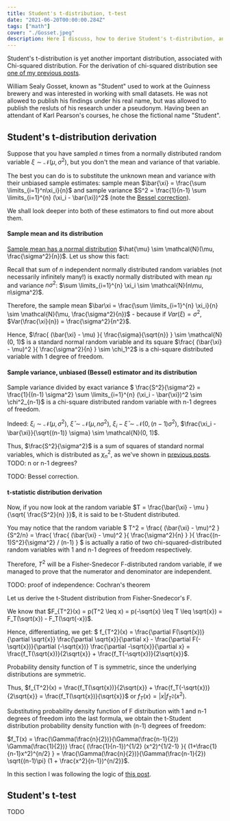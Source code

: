 ```yaml
---
title: Student's t-distribution, t-test
date: "2021-06-20T00:00:00.284Z"
tags: ["math"]
cover: "./Gosset.jpeg"
description: Here I discuss, how to derive Student's t-distribution, an important statistical distribution, used as a basis for t-test.
---
```


Student's t-distribution is yet another important distribution, associated with Chi-squared distribution. For the 
derivation of chi-squared distribution see [one of my previous posts](/2021-06-09-1).

William Sealy Gosset, known as "Student" used to work at the Guinness brewery and was interested in working with small
datasets. He was not allowed to publish his findings under his real name, but was allowed to publish the resluts of his 
research under a pseudonym. Having been an attendant of Karl Pearson's courses, he chose the fictional name "Student".

Student's t-distribution derivation
-----------------------------------

Suppose that you have sampled $n$ times from a normally distributed random variable $\xi \sim \mathcal{N}(\mu, \sigma^2)$, but you don't the mean and variance of that variable. 

The best you can do is to substitute the unknown mean and variance with their unbiased sample estimates: sample mean $\bar{\xi} = \frac{\sum \limits_{i=1}^n\xi_i}{n}$ and 
sample variance $S^2 = \frac{1}{n-1} \sum \limits_{i=1}^{n} (\xi_i - \bar{\xi})^2$ (note the [Bessel correction](https://en.wikipedia.org/wiki/Bessel%27s_correction)).

We shall look deeper into both of these estimators to find out more about them.

#### Sample mean and its distribution

[Sample mean has a normal distribution](https://en.wikipedia.org/wiki/Normal_distribution#Sample_mean) $\hat{\mu} \sim \mathcal{N}(\mu, \frac{\sigma^2}{n})$. Let us show this fact:

Recall that sum of $n$ independent normally distributed random variables (not necessarily infinitely many!) is exactly normally distributed with mean $n\mu$ and variance $n\sigma^2$: $\sum \limits_{i=1}^{n} \xi_i \sim \mathcal{N}(n\mu, n\sigma^2)$.

Therefore, the sample mean $\bar\xi = \frac{\sum \limits_{i=1}^{n} \xi_i}{n} \sim \mathcal{N}(\mu, \frac{\sigma^2}{n})$ - because if $Var(\xi) = \sigma^2$, $Var(\frac{\xi}{n}) = \frac{\sigma^2}{n^2}$.

Hence, $\frac{ (\bar{\xi} - \mu) }{ \frac{\sigma}{\sqrt{n}} } \sim \mathcal{N}(0, 1)$ is a standard normal random variable and its square $\frac{ (\bar{\xi} - \mu)^2 }{ \frac{\sigma^2}{n} } \sim \chi_1^2$ is a chi-square distributed variable with 1 degree of freedom.

#### Sample variance, unbiased (Bessel) estimator and its distribution

Sample variance divided by exact variance $ \frac{S^2}{\sigma^2} = \frac{1}{(n-1) \sigma^2} \sum \limits_{i=1}^{n} (\xi_i - \bar{\xi})^2 \sim \chi^2_{n-1}$ is a chi-square distributed random variable with n-1 degrees of freedom.

Indeed: $\xi_i \sim \mathcal{N}(\mu, \sigma^2)$, $\bar{\xi} \sim \mathcal{N}(\mu, n\sigma^2)$, $\xi_i - \bar{\xi} \sim \mathcal{N}(0, (n-1)\sigma^2)$, $\frac{\xi_i - \bar{\xi}}{\sqrt{(n-1)} \sigma} \sim \mathcal{N}(0, 1)$.

Thus, $\frac{S^2}{\sigma^2}$ is a sum of squares of standard normal variables, which is distributed as $\chi^2_n$, as we've shown in [previous posts](/2021-06-09-1). TODO: n or n-1 degrees?

TODO: Bessel correction.


#### t-statistic distribution derivation


Now, if you now look at the random variable $T = \frac{\bar{\xi} - \mu }{\sqrt{ \frac{S^2}{n} }}$, it is said to be t-Student distributed.

You may notice that the random variable $ T^2 = \frac{ (\bar{\xi} - \mu)^2 }{S^2/n} = \frac{ \frac{ (\bar{\xi} - \mu)^2 }{ \frac{\sigma^2}{n} } }{ \frac{(n-1)S^2}{\sigma^2} / (n-1) } $ is actually a ratio of two chi-squared-distributed random variables
with 1 and n-1 degrees of freedom respectively.

Therefore, $T^2$ will be a Fisher-Snedecor F-distributed random variable, if we managed to prove that the numerator and denominator are independent.

TODO: proof of independence: Cochran's theorem

Let us derive the t-Student distribution from Fisher-Snedecor's F. 

We know that $F_{T^2}(x) = p(T^2 \leq x) = p(-\sqrt{x} \leq T \leq \sqrt{x}) = F_T(\sqrt{x}) - F_T(\sqrt{-x})$.

Hence, differentiating, we get: $ f_{T^2}(x) = \frac{\partial F(\sqrt{x})}{\partial \sqrt{x}} \frac{\partial \sqrt{x}}{\partial x} - \frac{\partial F(-\sqrt{x})}{\partial (-\sqrt{x})} \frac{\partial -\sqrt{x}}{\partial x}  = \frac{f_T(\sqrt{x})}{2\sqrt{x}} + \frac{f_T(-\sqrt{x})}{2\sqrt{x}}$.

Probability density function of T is symmetric, since the underlying distributions are symmetric.

Thus, $f_{T^2}(x) = \frac{f_T(\sqrt{x})}{2\sqrt{x}} + \frac{f_T(-\sqrt{x})}{2\sqrt{x}} = \frac{f_T(\sqrt{x})}{\sqrt{x}}$ or $f_T(x) = |x|f_{T^2}(x^2)$.

Substituting probability density function of F distribution with 1 and n-1 degrees of freedom into the last formula, we obtain the t-Student distribution probability density function with (n-1) degrees of freedom:

$f_T(x) = \frac{\Gamma(\frac{n}{2})}{\Gamma(\frac{n-1}{2}) \Gamma(\frac{1}{2})} \frac{ (\frac{1}{n-1})^{1/2} (x^2)^{1/2-1} }{ (1+\frac{1}{n-1}x^2)^{n/2} } = \frac{\Gamma(\frac{n}{2})}{\Gamma(\frac{n-1}{2}) \sqrt{(n-1)\pi} (1 + \frac{x^2}{n-1})^{n/2}}$.

In this section I was following the logic of [this post](http://www.milefoot.com/math/stat/pdfc-tdist.htm).


Student's t-test
----------------

TODO